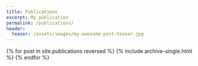 ```yaml
---
title: Publications
excerpt: My publication
permalink: /publications/
header:
  teaser: /assets/images/my-awesome-post-teaser.jpg
---
```


{% for post in site.publications reversed %}
  {% include archive-single.html %}
{% endfor %}
